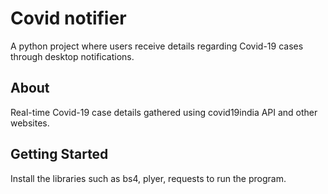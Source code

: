 # Covid notifier
A python project where users receive details regarding Covid-19 cases through desktop notifications.

## About
Real-time Covid-19 case details gathered using covid19india API and other websites.

## Getting Started
Install the libraries such as bs4, plyer, requests to run the program.


